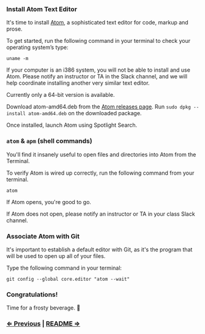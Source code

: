 ### Install Atom Text Editor

It's time to install <a href="http://atom.io" target="_blank">Atom</a>, a sophisticated text editor for code, markup and prose.

To get started, run the following command in your terminal to check your operating system’s type:

```
uname -m
```

If your computer is an i386 system, you will not be able to install and use Atom. Please notify an instructor or TA in the Slack channel, and we will help coordinate installing another very similar text editor.

Currently only a 64-bit version is available.

Download atom-amd64.deb from the <a href="https://github.com/atom/atom/releases/latest" target="_blank">Atom releases page</a>.
Run `sudo dpkg --install atom-amd64.deb` on the downloaded package.

Once installed, launch Atom using Spotlight Search.

### `atom` & `apm` (shell commands)

You'll find it insanely useful to open files and directories into Atom from the Terminal.

To verify Atom is wired up correctly, run the following command from your terminal.

```
atom
```
If Atom opens, you're good to go.

If Atom does not open, please notify an instructor or TA in your class Slack channel.

### Associate Atom with Git

It's important to establish a default editor with Git, as it's the program that will be used to open up all of your files.

Type the following command in your terminal:
```
git config --global core.editor "atom --wait"
```

### Congratulations!

Time for a frosty beverage. :beers:

### [⇐ Previous](3_git.md) | [README ⇒](../../../../)
